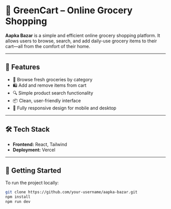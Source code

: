 # 🛒 GreenCart – Online Grocery Shopping

**Aapka Bazar** is a simple and efficient online grocery shopping platform. It allows users to browse, search, and add daily-use grocery items to their cart—all from the comfort of their home.

---

## 🌟 Features

- 🥦 Browse fresh groceries by category
- 🛍️ Add and remove items from cart
- 🔍 Simple product search functionality
- 📦 Clean, user-friendly interface
- 📱 Fully responsive design for mobile and desktop

---

## 🛠️ Tech Stack

- **Frontend:** React, Tailwind
- **Deployment:**  Vercel

---

## 🚀 Getting Started

To run the project locally:

```bash
git clone https://github.com/your-username/aapka-bazar.git
npm install
npm run dev
```
